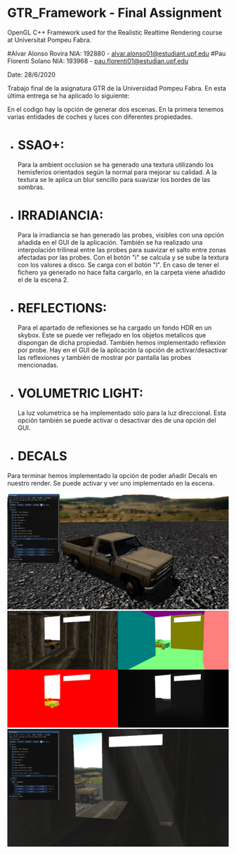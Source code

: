 # GTR_Framework - Final Assignment
OpenGL C++ Framework used for the Realistic Realtime Rendering course at Universitat Pompeu Fabra.

#Alvar Alonso Rovira NIA: 192880 - alvar.alonso01@estudiant.upf.edu
#Pau Florenti Solano NIA: 193968 - pau.florenti01@estudian.upf.edu

Date: 28/6/2020

Trabajo final de la asignatura GTR de la Universidad Pompeu Fabra. En esta última entrega se ha aplicado lo siguiente:

 En el codigo hay la opción de generar dos escenas. En la primera tenemos varias entidades de coches y luces con diferentes propiedades.

* # SSAO+:
  Para la ambient occlusion se ha generado una textura utilizando los hemisferios orientados según la normal para mejorar su calidad. A la textura se le aplica un blur sencillo para suavizar los bordes de las sombras.

 * # IRRADIANCIA:
    Para la irradiancia se han generado las probes, visibles con una opción añadida en el GUI de la aplicación. También se ha realizado una interpolación trilineal entre las probes para suavizar el salto entre zonas afectadas por las probes. Con el botón "i" se calcula y se sube la textura con los valores a disco. Se carga con el botón "l". En caso de tener el fichero ya generado no hace falta cargarlo, en la carpeta viene añadido el de la escena 2.
    
* # REFLECTIONS:
  Para el apartado de reflexiones se ha cargado un fondo HDR en un skybox. Este se puede ver reflejado en los objetos metalicos que dispongan de dicha propiedad. También hemos implementado reflexión por probe. Hay en el GUI de la aplicación la opción de activar/desactivar las reflexiones y también de mostrar por pantalla las probes mencionadas.
  
* # VOLUMETRIC LIGHT:
  La luz volumetrica se ha implementado sólo para la luz direccional. Esta opción también se puede activar o desactivar des de una opción del GUI.
  
* # DECALS
 Para terminar hemos implementado la opción de poder añadir Decals en nuestro render. Se puede activar y ver uno implementado en la escena.
 
![alt text](https://github.com/PauFlorenti/GTR_2020/blob/main/images/Car.PNG)
![alt text](https://github.com/PauFlorenti/GTR_2020/blob/main/images/GBuffers.PNG)
![alt text](https://github.com/PauFlorenti/GTR_2020/blob/main/images/Volumetric.PNG?raw=true)
